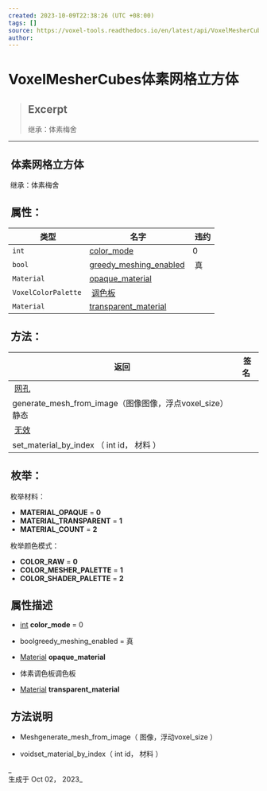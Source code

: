 ```yaml
---
created: 2023-10-09T22:38:26 (UTC +08:00)
tags: []
source: https://voxel-tools.readthedocs.io/en/latest/api/VoxelMesherCubes/
author: 
---
```


# VoxelMesherCubes体素网格立方体

> ## Excerpt
> 继承：体素梅舍

---
##  体素网格立方体

 继承：体素梅舍

##  属性：

|  类型 |  名字 |  违约 |
| --- | --- | --- |
| `int` | [color\_mode](https://voxel-tools.readthedocs.io/en/latest/api/VoxelMesherCubes/#i_color_mode) | 0 |
| `bool` | [greedy\_meshing\_enabled](https://voxel-tools.readthedocs.io/en/latest/api/VoxelMesherCubes/#i_greedy_meshing_enabled) |  真 |
| `Material` | [opaque\_material](https://voxel-tools.readthedocs.io/en/latest/api/VoxelMesherCubes/#i_opaque_material) |  |
| `VoxelColorPalette` |  [调色板](https://voxel-tools.readthedocs.io/en/latest/api/VoxelMesherCubes/#i_palette) |  |
| `Material` | [transparent\_material](https://voxel-tools.readthedocs.io/en/latest/api/VoxelMesherCubes/#i_transparent_material) |  |

##  方法：

|  返回 |  签名 |
| --- | --- |
|  [网孔](https://docs.godotengine.org/en/stable/classes/class_mesh.html) |   
generate\_mesh\_from\_image（图像图像，浮点voxel\_size）静态 |
|  [无效](https://voxel-tools.readthedocs.io/en/latest/api/VoxelMesherCubes/#) |   
set\_material\_by\_index （ int id， 材料 ） |

##  枚举：

 枚举材料：

-   **MATERIAL\_OPAQUE** = **0**
-   **MATERIAL\_TRANSPARENT** = **1**
-   **MATERIAL\_COUNT** = **2**

 枚举颜色模式：

-   **COLOR\_RAW** = **0**
-   **COLOR\_MESHER\_PALETTE** = **1**
-   **COLOR\_SHADER\_PALETTE** = **2**

##  属性描述

-   [int](https://docs.godotengine.org/en/stable/classes/class_int.html) **color\_mode** = 0
    
-     
    boolgreedy\_meshing\_enabled = 真
    
-   [Material](https://docs.godotengine.org/en/stable/classes/class_material.html) **opaque\_material**
    
-     
    体素调色板调色板
    
-   [Material](https://docs.godotengine.org/en/stable/classes/class_material.html) **transparent\_material**
    

##  方法说明

-     
    Meshgenerate\_mesh\_from\_image（ 图像，浮动voxel\_size ）
    
-     
    voidset\_material\_by\_index（ int id， 材料 ）
    

_  
生成于 Oct 02， 2023_
